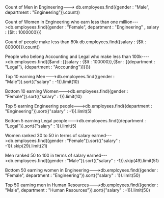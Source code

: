 Count of Men in Engineering---> db.employees.find({gender : "Male", department : "Engineering"}).count()



Count of Women in Engineering who earn less than one million--->db.employees.find({gender : "Female", department : "Engineering" , salary : {$lt : 1000000}})

Count of people make less than 80k
db.employees.find({salary : {$lt : 80000}}).count()

People who belong Accounting and Legal who make less than 100k---->db.employees.find({$and : [{salary : {$lt : 100000}},{$or : [{department : "Legal"}, {department : "Accounting"}]}]})

Top 10 earning Men--->db.employees.find({gender : "Male"}).sort({"salary" : -1}).limit(10)

Bottom 10 earning Women--->db.employees.find({gender : "Female"}).sort({"salary" : 1}).limit(10)

Top 5 earning Engineering people--->db.employees.find({department : "Engineering"}).sort({"salary" : -1}).limit(5)

Bottom 5 earning Legal people--->db.employees.find({department : "Legal"}).sort({"salary" : 1}).limit(5)

Women ranked 30 to 50 in terms of salary earned--->db.employees.find({gender : "Female"}).sort({"salary" : -1}).skip(29).limit(21)

Men ranked 50 to 100 in terms of salary earned--->db.employees.find({gender : "Male"}).sort({"salary" : -1}).skip(49).limit(51)

Bottom 50 earning women in Engineering--->db.employees.find({gender : "Female", department : "Engineering"}).sort({"salary" : 1}).limit(50)

Top 50 earning men in Human Resources--->db.employees.find({gender : "Male", department : "Human Resources"}).sort({"salary" : -1}).limit(50)